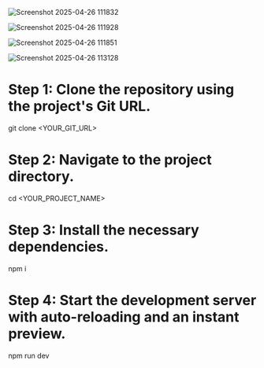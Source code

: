 
![Screenshot 2025-04-26 111832](https://github.com/user-attachments/assets/95d6e5ca-583c-42c9-ab10-a11d87fa35ea)

![Screenshot 2025-04-26 111928](https://github.com/user-attachments/assets/190ed591-61ee-4cd2-9b4f-d219bd9bfcc3)

![Screenshot 2025-04-26 111851](https://github.com/user-attachments/assets/8f3374b4-e4ed-4e3f-8871-1e6ec2aef895)

![Screenshot 2025-04-26 113128](https://github.com/user-attachments/assets/dc9c7ef7-06f2-48b1-b1b3-8f1ec4a95be5)

# Step 1: Clone the repository using the project's Git URL.
git clone <YOUR_GIT_URL>

# Step 2: Navigate to the project directory.
cd <YOUR_PROJECT_NAME>

# Step 3: Install the necessary dependencies.
npm i

# Step 4: Start the development server with auto-reloading and an instant preview.
npm run dev
```

